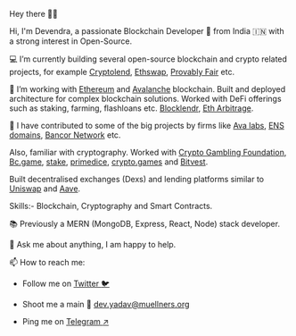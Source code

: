 Hey there 👋😎

Hi, I'm Devendra, a passionate Blockchain Developer 🚀 from India 🇮🇳 with a strong interest in Open-Source.

💻 I’m currently building several open-source blockchain and crypto related projects, for example [Cryptolend](https://github.com/crypto-lend), [Ethswap](
https://github.com/Devilla/EthSwap), [Provably Fair](https://github.com/provably-fair/provably-fair-app) etc.

🌱 I’m working with [Ethereum](https://ethereum.org/en/) and [Avalanche](https://www.avalabs.org/) blockchain. Built and deployed architecture for complex blockchain solutions.
Worked with DeFi offerings such as staking, farming, flashloans etc. [Blocklendr](https://blocklendr.herokuapp.com/home), [Eth Arbitrage](https://github.com/Devilla/eth-arbitrage).

🥇 I have contributed to some of the big projects by firms like [Ava labs](https://github.com/ava-labs/avalanche-docs/graphs/contributors), [ENS domains](https://github.com/ensdomains/address-encoder/graphs/contributors), 
[Bancor Network](https://github.com/bancorprotocol/sdk/graphs/contributors) etc.

Also, familiar with cryptography. Worked with [Crypto Gambling Foundation](https://cryptogambling.org/), [Bc.game](https://github.com/ProvablyFairBets/bcgame), [stake](https://stake.com), [primedice](https://primedice.com), [crypto.games](https://crypto.games/) and [Bitvest](https://bitvest.io/). 

Built decentralised exchanges (Dexs) and lending platforms similar to [Uniswap](https://app.uniswap.org/#/swap) and [Aave](https://aave.com).

Skills:- Blockchain, Cryptography and Smart Contracts.

📚 Previously a MERN (MongoDB, Express, React, Node) stack developer.

💬 Ask me about anything, I am happy to help.

📫 How to reach me: 

- Follow me on  [Twitter :bird:](https://twitter.com/de_villa7)

- Shoot me a main :love_letter: [ dev.yadav@muellners.org ](dev.yadav@muellners.org)

- Ping me on [Telegram :arrow_upper_right:](https://t.me/Devilla7)
